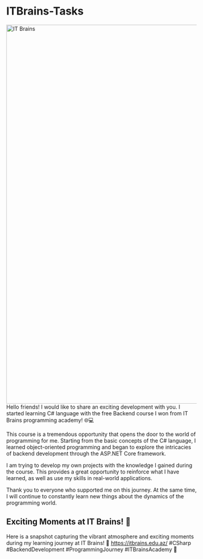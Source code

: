 # ITBrains-Tasks

<a href="https://ibb.co/cwQJ4KD"><img src="https://i.ibb.co/xY6hxKJ/itbra.png" alt="IT Brains" border="0" width="1000"></a><br>
Hello friends! I would like to share an exciting development with you. I started learning C# language with the free Backend course I won from IT Brains programming academy! 🌐💻

This course is a tremendous opportunity that opens the door to the world of programming for me. Starting from the basic concepts of the C# language, I learned object-oriented programming and began to explore the intricacies of backend development through the ASP.NET Core framework.

I am trying to develop my own projects with the knowledge I gained during the course. This provides a great opportunity to reinforce what I have learned, as well as use my skills in real-world applications.

Thank you to everyone who supported me on this journey. At the same time, I will continue to constantly learn new things about the dynamics of the programming world.

<h2>Exciting Moments at IT Brains! 📸</h2>
 
Here is a snapshot capturing the vibrant atmosphere and exciting moments during my learning journey at IT Brains! 🚀
https://itbrains.edu.az/
#CSharp #BackendDevelopment #ProgrammingJourney #ITBrainsAcademy 🌟 

